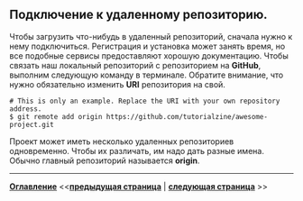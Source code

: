 ## Подключение к удаленному репозиторию.
Чтобы загрузить что-нибудь в удаленный репозиторий, сначала нужно к нему подключиться. Регистрация и установка может занять время, но все подобные сервисы предоставляют хорошую документацию.
Чтобы связать наш локальный репозиторий с репозиторием на **GitHub**, выполним следующую команду в терминале. Обратите внимание, что нужно обязательно изменить **URI** репозитория на свой.

```
# This is only an example. Replace the URI with your own repository address.
$ git remote add origin https://github.com/tutorialzine/awesome-project.git
```
Проект может иметь несколько удаленных репозиториев одновременно. Чтобы их различать, им надо дать разные имена. Обычно главный репозиторий называется **origin**.

---
**[Оглавление](./readme.md)**  <<**[предыдущая страница](./cloning.md)**  |  **[следующая страница](./sending-changes-server.md)** >>